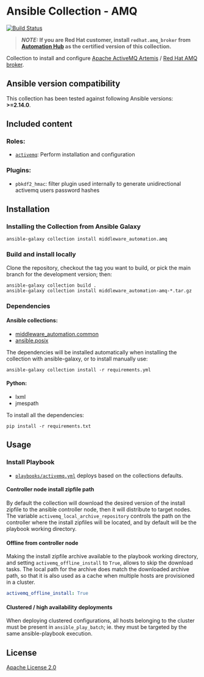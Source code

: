 # Ansible Collection - AMQ

<!--start build_status -->
[![Build Status](https://github.com/ansible-middleware/amq/workflows/CI/badge.svg?branch=main)](https://github.com/ansible-middleware/amq/actions/workflows/ci.yml)

> **_NOTE:_ If you are Red Hat customer, install `redhat.amq_broker` from [Automation Hub](https://console.redhat.com/ansible/ansible-dashboard) as the certified version of this collection.**
<!--end build_status -->

Collection to install and configure [Apache ActiveMQ Artemis](https://activemq.apache.org/components/artemis) / [Red Hat AMQ broker](https://access.redhat.com/documentation/en-us/red_hat_amq_broker).


<!--start requires_ansible-->
## Ansible version compatibility

This collection has been tested against following Ansible versions: **>=2.14.0**.
<!--end requires_ansible-->


## Included content

### Roles:

* [`activemq`](https://github.com/ansible-middleware/amq/tree/main/roles/activemq): Perform installation and configuration

### Plugins:

* `pbkdf2_hmac`: filter plugin used internally to generate unidirectional activemq users password hashes


## Installation

<!--start galaxy_download -->
### Installing the Collection from Ansible Galaxy

    ansible-galaxy collection install middleware_automation.amq

<!--end galaxy_download -->


### Build and install locally

Clone the repository, checkout the tag you want to build, or pick the main branch for the development version; then:

    ansible-galaxy collection build .
    ansible-galaxy collection install middleware_automation-amq-*.tar.gz


### Dependencies

#### Ansible collections:

* [middleware_automation.common](https://github.com/ansible-middleware/common)
* [ansible.posix](https://docs.ansible.com/ansible/latest/collections/ansible/posix/index.html)


The dependencies will be installed automatically when installing the collection with ansible-galaxy, or to install manually use:

    ansible-galaxy collection install -r requirements.yml


#### Python:

* lxml
* jmespath

To install all the dependencies:

    pip install -r requirements.txt


## Usage

### Install Playbook

* [`playbooks/activemq.yml`](https://github.com/ansible-middleware/amq/blob/main/playbooks/activemq.yml) deploys based on the collections defaults.


#### Controller node install zipfile path

By default the collection will download the desired version of the install zipfile to the ansible controller node, then it will distribute to target nodes.
The variable `activemq_local_archive_repository` controls the path on the controller where the install zipfiles will be located, and by default will be the playbook working directory.


#### Offline from controller node

Making the install zipfile archive available to the playbook working directory, and setting `activemq_offline_install` to `True`, allows to skip
the download tasks. The local path for the archive does match the downloaded archive path, so that it is also used as a cache when multiple hosts are provisioned in a cluster.

```yaml
activemq_offline_install: True
```


<!--start rhn_credentials -->
<!--end rhn_credentials -->


#### Clustered / high availability deployments

When deploying clustered configurations, all hosts belonging to the cluster must be present in `ansible_play_batch`; ie. they must be targeted by the same ansible-playbook execution.


<!--start support -->
<!--end support -->


## License

[Apache License 2.0](https://github.com/ansible-middleware/amq/blob/main/LICENSE)
